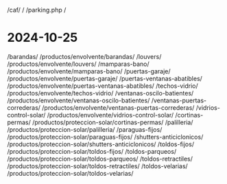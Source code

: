 /caf/ /
/parking.php /

# 2024-10-25
/barandas/ /productos/envolvente/barandas/
/louvers/ /productos/envolvente/louvers/
/mamparas-bano/ /productos/envolvente/mamparas-bano/
/puertas-garaje/ /productos/envolvente/puertas-garaje/
/puertas-ventanas-abatibles/ /productos/envolvente/puertas-ventanas-abatibles/
/techos-vidrio/ /productos/envolvente/techos-vidrio/
/ventanas-oscilo-batientes/ /productos/envolvente/ventanas-oscilo-batientes/
/ventanas-puertas-correderas/ /productos/envolvente/ventanas-puertas-correderas/
/vidrios-control-solar/ /productos/envolvente/vidrios-control-solar/
/cortinas-permas/ /productos/proteccion-solar/cortinas-permas/
/palilleria/ /productos/proteccion-solar/palilleria/
/paraguas-fijos/ /productos/proteccion-solar/paraguas-fijos/
/shutters-anticiclonicos/ /productos/proteccion-solar/shutters-anticiclonicos/
/toldos-fijos/ /productos/proteccion-solar/toldos-fijos/
/toldos-parqueos/ /productos/proteccion-solar/toldos-parqueos/
/toldos-retractiles/ /productos/proteccion-solar/toldos-retractiles/
/toldos-velarias/ /productos/proteccion-solar/toldos-velarias/